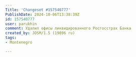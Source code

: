 ```yaml
---
Title: 'Changeset #157540777'
PublishDate: 2024-10-06T13:38:39Z
id: 157540777
user: parukhin
comment: Удалил офисы ликвидированного Росгосстрах Банка
created_by: JOSM/1.5 (19096 ru)
tags:
- Montenegro

---
```

